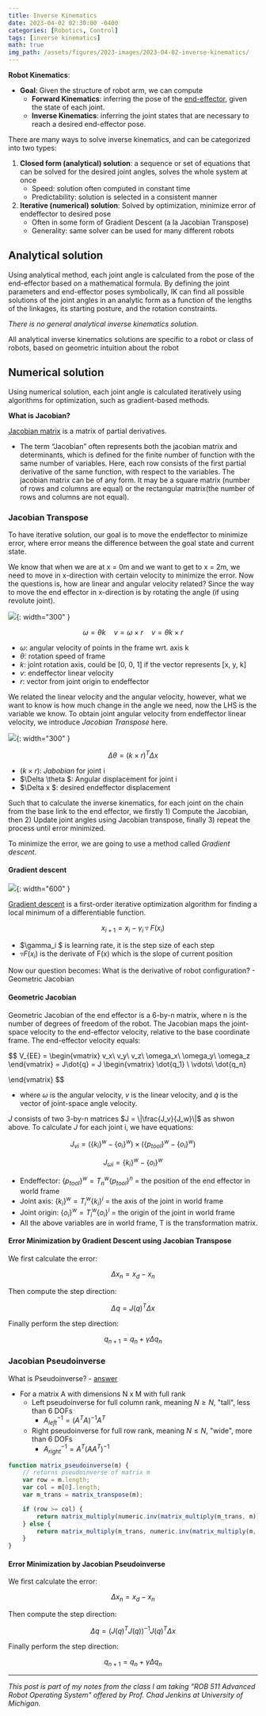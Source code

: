 ```yaml
---
title: Inverse Kinematics 
date: 2023-04-02 02:30:00 -0400
categories: [Robotics, Control]
tags: [inverse kinematics] 
math: true
img_path: /assets/figures/2023-images/2023-04-02-inverse-kinematics/
---
```


**Robot Kinematics**:
- **Goal**: Given the structure of robot arm, we can compute
  - **Forward Kinematics**: inferring the pose of the [end-effector](https://en.wikipedia.org/wiki/Robot_end_effector), given the state of each joint.
  - **Inverse Kinematics**: inferring the joint states that are necessary to reach a desired end-effector pose.

There are many ways to solve inverse kinematics, and can be categorized into two types:
1. **Closed form (analytical) solution**: a sequence or set of equations that can be solved for the desired joint angles, solves the whole system at once
    - Speed: solution often computed in constant time
    - Predictability: solution is selected in a consistent manner
2. **Iterative (numerical) solution**: Solved by optimization, minimize error of endeffector to desired pose
    - Often in some form of Gradient Descent (a la Jacobian Transpose)
    - Generality: same solver can be used for many different robots

## Analytical solution 
Using analytical method, each joint angle is calculated from the pose of the end-effector based on a mathematical formula. By defining the joint parameters and end-effector poses symbolically, IK can find all possible solutions of the joint angles in an analytic form as a function of the lengths of the linkages, its starting posture, and the rotation constraints.

*There is no general analytical inverse kinematics solution.*

All analytical inverse kinematics solutions are specific to a robot or class
of robots, based on geometric intuition about the robot

## Numerical solution
Using numerical solution, each joint angle is calculated iteratively using algorithms for optimization, such as gradient-based methods.

**What is Jacobian?**

[Jacobian matrix](https://en.wikipedia.org/wiki/Jacobian_matrix_and_determinant) is a matrix of partial derivatives.
- The term “Jacobian” often represents both the jacobian matrix and determinants, which is defined for the finite number of function with the same number of variables. Here, each row consists of the first partial derivative of the same function, with respect to the variables. The jacobian matrix can be of any form. It may be a square matrix (number of rows and columns are equal) or the rectangular matrix(the number of rows and columns are not equal).

### Jacobian Transpose 
To have iterative solution, our goal is to  move the endeffector to minimize error, where error means the difference between the goal state and current state. 

We know that when we are at x = 0m and we want to get to x = 2m, we need to move in x-direction with certain velocity to minimize the error. Now the questions is, how are linear and angular velocity related? Since the way to move the end effector in x-direction is by rotating the angle (if using revolute joint).

![](01.png){: width="300" }

$$
\omega = \dot{\theta}k \quad v = \omega \times r  \quad  v = \dot{\theta}k \times r
$$

- $\omega$: angular velocity of points in the frame wrt. axis k
- $\dot{\theta}$: rotation speed of frame
- $k$: joint rotation axis, could be [0, 0, 1] if the vector represents [x, y, k]
- $v$: endeffector linear velocity
- $r$: vector from joint origin to endeffector

We related the linear velocity and the angular velocity, however, what we want to know is how much change in the angle we need, now the LHS is the variable we know. To obtain joint angular velocity from endeffector linear velocity, we introduce *Jacobian Transpose* here.

![](02.png){: width="300" }

$$
\Delta \theta = (k \times r)^T \Delta x
$$

- $(k\times r)$: *Jabobian* for joint i
- $\Delta \theta $: Angular displacement for joint i
- $\Delta x $: desired endeffector displacement

Such that to calculate the inverse kinematics, for each joint on the chain from the base link to the end effector, we firstly 1) Compute the Jacobian, then 2) Update joint angles using Jacobian transpose, finally 3) repeat the process until error minimized.

To minimize the error, we are going to use a method called *Gradient descent*.

#### Gradient descent
![](03.png){: width="600" }

[Gradient descent](https://en.wikipedia.org/wiki/Gradient_descent) is a first-order iterative optimization algorithm for finding a local minimum of a differentiable function.

$$
x_{i+1} = x_i - \gamma_i \triangledown F(x_i)
$$

- $\gamma_i $ is learning rate, it is the step size of each step
- $\triangledown F(x_i)$ is the derivate of F(x) which is the slope of current position

Now our question becomes: What is the derivative of robot configuration? - Geometric Jacobian

#### Geometric Jacobian
Geometric Jacobian of the end effector is a 6-by-n matrix, where n is the number of degrees of freedom of the robot. The Jacobian maps the joint-space velocity to the end-effector velocity, relative to the base coordinate frame. The end-effector velocity equals:

$$
V_{EE} = \begin{vmatrix}
v_x\\ 
v_y\\ 
v_z\\
\omega_x\\ 
\omega_y\\ 
\omega_z
\end{vmatrix} = J\dot{q} 
= J \begin{vmatrix}
\dot{q_1} \\ 
\vdots\\ 
\dot{q_n} 

\end{vmatrix}
$$

- where $\omega$ is the angular velocity, $v$ is the linear velocity, and $\dot{q}$ is the vector of joint-space angle velocity.

$J$ consists of two 3-by-n matrices $J = \|\frac{J_v}{J_w}\|$ as shwon above. To calculate $J$ for each joint i, we have equations:

$$
J_{vi} = (\{k_i\}^w - \{o_i\}^w) \times (\{p_{tool}\}^w - \{o_i\}^w) 
$$

$$
J_{\omega i} = \{k_i\}^w - \{o_i\}^w
$$

- Endeffector: $\{p_{tool}\}^w = T^w_n\{p_{tool}\}^n$ = the position of the end effector in world frame
- Joint axis: $\{k_i\}^w = T^w_i\{k_i\}^i$ = the axis of the joint in world frame
- Joint origin: $\{o_i\}^w = T^w_i\{o_i\}^i$ = the origin of the joint in world frame
- All the above variables are in world frame, T is the transformation matrix.

#### Error Minimization by Gradient Descent using Jacobian Transpose
We first calculate the error:

$$
\Delta x_n = x_d - x_n
$$

Then compute the step direction:

$$
\Delta q =  J(q)^T \Delta x
$$

Finally perform the step direction:

$$
q_{n+1} = q_n + \gamma \Delta q_n
$$

### Jacobian Pseudoinverse
What is Pseudoinverse? - [answer](https://inst.eecs.berkeley.edu/~ee127/sp21/livebook/def_pseudo_inv.html)
- For a matrix A with dimensions N x M with full rank
  - Left pseudoinverse for full column rank, meaning $N \geq N$, "tall", less than 6 DOFs
    - $A^{-1}_{left} = (A^TA)^{-1}A^T$
  - Right pseudoinverse for full row rank, meaning $N \leq N$, "wide", more than 6 DOFs
    - $A^{-1}_{right} = A^T(AA^T)^{-1}$

```javascript
function matrix_pseudoinverse(m) {
    // returns pseudoinverse of matrix m
    var row = m.length;
    var col = m[0].length;
    var m_trans = matrix_transpose(m);

    if (row >= col) {
        return matrix_multiply(numeric.inv(matrix_multiply(m_trans, m)), m_trans);
    } else {
        return matrix_multiply(m_trans, numeric.inv(matrix_multiply(m, m_trans)));
    }
}

```

#### Error Minimization by Jacobian Pseudoinverse

We first calculate the error:

$$
\Delta x_n = x_d - x_n
$$

Then compute the step direction:

$$
\Delta q = (J(q)^T J(q))^{-1}J(q)^T \Delta x
$$

Finally perform the step direction:

$$
q_{n+1} = q_n + \gamma \Delta q_n
$$

---

*This post is part of my notes from the class I am taking "ROB 511 Advanced Robot Operating System" offered by Prof. Chad Jenkins at University of Michigan.*